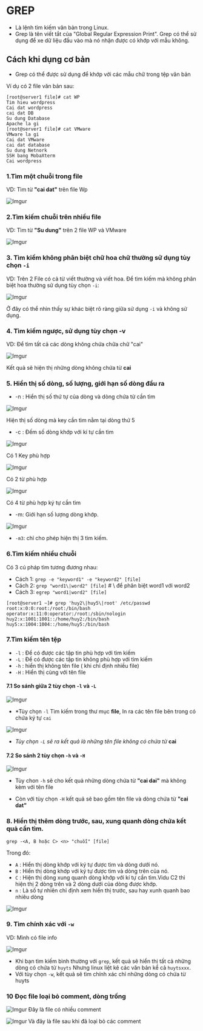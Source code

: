 # GREP
* Là lệnh tìm kiếm văn bản trong Linux.
* Grep là tên viết tắt của "Global Regular Expression Print". Grep có thể sử dụng để xe dữ liệu đầu vào mà nó nhận được có khớp với mẫu không.

## Cách khi dụng cơ bản
* Grep có thể được sử dụng để khớp với các mẫu chữ trong tệp văn bản

Ví dụ có 2 file văn bản sau:
```
[root@server1 file]# cat WP
Tim hieu wordpress
Cai dat wordpress
cai dat DB
Su dung Database
Apache la gi
[root@server1 file]# cat VMware
VMware la gi
Cai dat VMware
cai dat database
Su dung Netnork
SSH bang MobaXterm
Cai wordpress
```

### 1.Tìm một chuỗi trong file
VD: Tìm từ **"cai dat"** trên file Wp

![Imgur](https://i.imgur.com/it86KcW.png)

### 2.Tìm kiếm chuỗi trên nhiều file
VD: Tìm từ **"Su dung"** trên 2 file WP và VMware

![Imgur](https://i.imgur.com/WEZfnH3.png)

### 3. Tìm kiếm không phân biệt chữ hoa chữ thường sử dụng tùy chọn `-i`
VD: Trên 2 File có cả từ viết thường và viết hoa. Để tìm kiếm mà không phân biệt hoa thường sử dụng tùy chọn `-i`:

![Imgur](https://i.imgur.com/5H5raNR.png)

Ở đây có thể nhìn thấy sự khác biệt rõ ràng giữa sử dụng `-i` và không sử dụng.

### 4. Tìm kiếm ngược, sử dụng tùy chọn -v
VD: Để tìm tất cả các dòng không chứa chữa chữ "cai"

![Imgur](https://i.imgur.com/nm2Slbn.png)

Kết quả sẽ hiện thị những dòng không chứa từ **cai**

### 5. Hiển thị số dòng, số lượng, giới hạn số dòng đầu ra 
* -n : Hiển thị số thứ tự của dòng và dòng chứa từ cần tìm

![Imgur](https://i.imgur.com/JPV0sGF.png)

Hiện thị số dòng mà key cần tìm nằm tại dòng thứ 5

* -c : Đếm số dòng khớp với kí tự cần tìm

![Imgur](https://i.imgur.com/LQyph2f.png)

Có 1 Key phù hợp

![Imgur](https://i.imgur.com/RJIasik.png)

Có 2 từ phù hợp

![Imgur](https://i.imgur.com/nYfFGfu.png)

Có 4 từ phù hợp ký tự cần tìm

* -m: Giới hạn số lượng dòng khớp.

![Imgur](https://i.imgur.com/jFw6I95.png)

*  `-m3`: chỉ cho phép hiện thị 3 tìm kiếm.

### 6.Tìm kiếm nhiều chuỗi

Có 3 cú pháp tìm tương đương nhau:
* Cách 1: `grep -e "keyword1" -e "keyword2" [file]`
* Cách 2: `grep "word1\|word2" [file]` # \ để phân biệt word1 với word2
* Cách 3: `egrep "word1|word2" [file]`

```
[root@server1 ~]# grep 'huy2\|huy5\|root' /etc/passwd
root:x:0:0:root:/root:/bin/bash
operator:x:11:0:operator:/root:/sbin/nologin
huy2:x:1001:1001::/home/huy2:/bin/bash
huy5:x:1004:1004::/home/huy5:/bin/bash
```

### 7.Tìm kiếm tên tệp
* `-l` : Để có được các tập tin phù hợp với tìm kiếm
* `-L` : Để có được các tập tin không phù hợp với tìm kiếm
* `-h` : hiển thị không tên file ( khi chỉ định nhiều file)
* `-H` : Hiển thị cùng với tên file

#### 7.1 So sánh giữa 2 tùy chọn `-l` và `-L`

![Imgur](https://i.imgur.com/g9Z5LyC.png)

* *Tùy chọn `-l` Tìm kiếm trong thư mục **file**, In ra các tên file bên trong có chứa ký tự `cai`

![Imgur](https://i.imgur.com/XKMcykr.png)

* *Tùy chọn `-L` sẽ ra kết quả là những tên file không có chứa từ* **cai**
#### 7.2 So sánh 2 tùy chọn `-h` và `-H`

![Imgur](https://i.imgur.com/HpX8MTA.png)

* Tùy chon `-h` sẽ cho kết quả những dòng chứa từ **"cai dai"** mà không kèm với tên file

* Còn với tùy chọn `-H` kết quả sẽ bao gồm tên file và dòng chứa từ **"cai dat"**
### 8. Hiển thị thêm dòng trước, sau, xung quanh dòng chứa kết quả cần tìm.
`grep -<A, B hoặc C> <n> "chuỗi" [file]`

Trong đó:
* `A` : Hiển thị dòng khớp với ký tự được tìm và dòng dưới nó.
* `B` : Hiển thị dòng khớp với ký tự được tìm và dòng trên của nó.
* `C` : Hiện thị dòng xung quanh dòng khớp với kí tự cần tìm.Vidu C2 thì hiện thị 2 dòng trên và 2 dòng dưới của dòng được khớp.
* `n` : Là số tự nhiên chỉ định xem hiển thị trước, sau hay xunh quanh bao nhiêu dòng

![Imgur](https://i.imgur.com/Tq60H7P.png)

### 9. Tìm chính xác với `-w`

VD: Mình có file info

![Imgur](https://i.imgur.com/HF1uXjm.png)

* Khi bạn tìm kiếm bình thường với `grep`, kết quả sẽ hiển thị tất cả những dòng có chứa từ `huyts` Nhưng linux liệt kê các văn bản kể cả `huytsxxx`.
* Với tùy chọn `-w`, kết quả sẽ tìm chính xác chỉ những dòng có chứa từ huyts

### 10 Đọc file loại bỏ comment, dòng trống

![Imgur](https://i.imgur.com/KeeNrFj.png)
Đây là file có nhiều comment

![Imgur](https://i.imgur.com/PxXbjno.png)
Và đây là file sau khi đã loại bỏ các comment